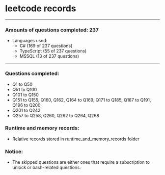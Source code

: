 # leetcode records
-----
### Amounts of questions completed: 237
- Languages used:
  - C# (169 of 237 questions)
  - TypeScript (55 of 237 questions)
  - MSSQL (13 of 237 questions)
-----
### Questions completed:
- Q1 to Q50
- Q51 to Q100
- Q101 to Q150
- Q151 to Q155, Q160, Q162, Q164 to Q169, Q171 to Q185, Q187 to Q191, Q196 to Q200
- Q201 to Q242
- Q257 to Q258, Q260, Q262 to Q264, Q268
### Runtime and memory records:
- Relative records stored in runtime_and_memory_records folder
### Notice:
- The skipped questions are either ones that require a subscription to unlock or bash-related questions.